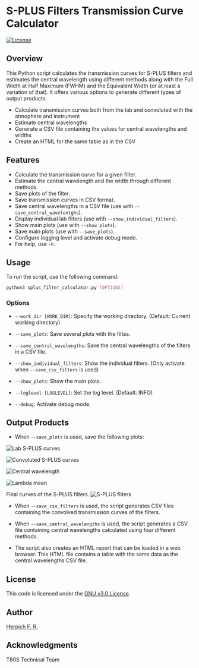 # S-PLUS Filters Transmission Curve Calculator

[![License](https://img.shields.io/badge/license-GNUv3.0-green)](LICENSE)

## Overview

This Python script calculates the transmission curves for S-PLUS filters and estimates the central wavelength using different methods along with the Full Width at Half Maximum (FWHM) and the Equivalent Width (or at least a variation of that). It offers various options to generate different types of output products.

- Calculate transmission curves both from the lab and convoluted with the atmophere and instrument
- Estimate central wavelengths
- Generate a CSV file containing the values for central wavelengths and widths
- Create an HTML for the same table as in the CSV

## Features

- Calculate the transmission curve for a given filter.
- Estimate the central wavelength and the width through different methods.
- Save plots of the filter.
- Save transmission curves in CSV format.
- Save central wavelengths in a CSV file (use with `--save_central_wavelentghs`).
- Display individual lab filters (use with `--show_individual_filters`).
- Show main plots (use with `--show_plots`).
- Save main plots (use with `--save_plots`).
- Configure logging level and activate debug mode.
- For help, use `-h`.

## Usage

To run the script, use the following command:

```bash
python3 splus_filter_calculator.py [OPTIONS]
```

### Options

- `--work_dir [WORK_DIR]`: Specify the working directory. (Default: Current working directory)

- `--save_plots`: Save several plots with the filtes.

- `--save_central_wavelengths`: Save the central wavelengths of the filters in a CSV file.

- `--show_individual_filters`: Show the individual filters. (Only activate when `--save_csv_filters` is used)

- `--show_plots`: Show the main plots.

- `--loglevel [LOGLEVEL]`: Set the log level. (Default: INFO)

- `--debug`: Activate debug mode.

## Output Products
- When `--save_plots` is used, save the following plots:

![Lab S-PLUS curves](lab_curves.png)

![Convoluted S-PLUS curves](convoluted_curves.png)

![Central wavelength](convoluted_curves_central.png)

![Lambda mean](convoluted_curves_mean_1.png)

Final curves of the S-PLUS filters.
![S-PLUS filters](splus_filters.png)

- When `--save_csv_filters` is used, the script generates CSV files containing the convolved transmission curves of the filters.

- When `--save_central_wavelengths` is used, the script generates a CSV file containing central wavelengths calculated using four different methods.

- The script also creates an HTML report that can be loaded in a web browser. This HTML file contains a table with the same data as the central wavelengths CSV file.

## License

This code is licensed under the [GNU v3.0 License](LICENSE).

## Author

[Herpich F. R.](https://orcid.org/0000-0001-7907-7884)

## Acknowledgments

T80S Technical Team
```
